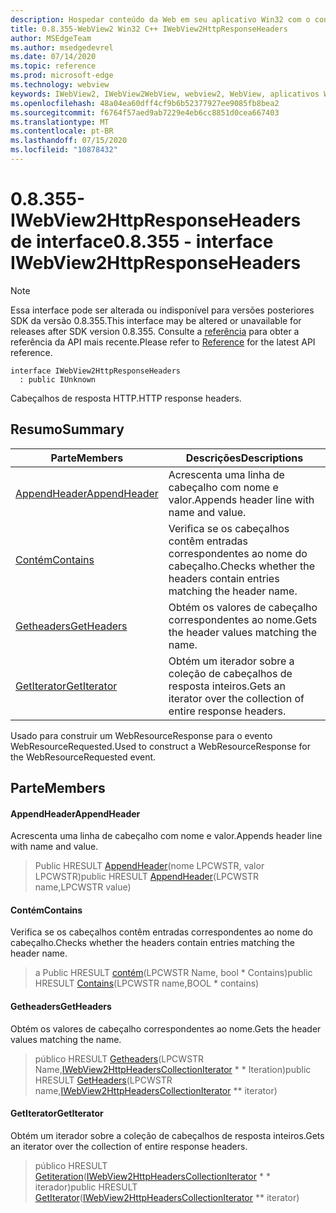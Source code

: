 ```yaml
---
description: Hospedar conteúdo da Web em seu aplicativo Win32 com o controle WebView2 do Microsoft Edge
title: 0.8.355-WebView2 Win32 C++ IWebView2HttpResponseHeaders
author: MSEdgeTeam
ms.author: msedgedevrel
ms.date: 07/14/2020
ms.topic: reference
ms.prod: microsoft-edge
ms.technology: webview
keywords: IWebView2, IWebView2WebView, webview2, WebView, aplicativos Win32, Win32, Edge
ms.openlocfilehash: 48a04ea60dff4cf9b6b52377927ee9085fb8bea2
ms.sourcegitcommit: f6764f57aed9ab7229e4eb6cc8851d0cea667403
ms.translationtype: MT
ms.contentlocale: pt-BR
ms.lasthandoff: 07/15/2020
ms.locfileid: "10878432"
---
```

# <span data-ttu-id="6aa53-104">0.8.355-IWebView2HttpResponseHeaders de interface</span><span class="sxs-lookup"><span data-stu-id="6aa53-104">0.8.355 - interface IWebView2HttpResponseHeaders</span></span> 

> [!NOTE]
> <span data-ttu-id="6aa53-105">Essa interface pode ser alterada ou indisponível para versões posteriores SDK da versão 0.8.355.</span><span class="sxs-lookup"><span data-stu-id="6aa53-105">This interface may be altered or unavailable for releases after SDK version 0.8.355.</span></span> <span data-ttu-id="6aa53-106">Consulte a [referência](../../../webview2-api-reference.md) para obter a referência da API mais recente.</span><span class="sxs-lookup"><span data-stu-id="6aa53-106">Please refer to [Reference](../../../webview2-api-reference.md) for the latest API reference.</span></span>

```
interface IWebView2HttpResponseHeaders
  : public IUnknown
```

<span data-ttu-id="6aa53-107">Cabeçalhos de resposta HTTP.</span><span class="sxs-lookup"><span data-stu-id="6aa53-107">HTTP response headers.</span></span>

## <span data-ttu-id="6aa53-108">Resumo</span><span class="sxs-lookup"><span data-stu-id="6aa53-108">Summary</span></span>

 <span data-ttu-id="6aa53-109">Parte</span><span class="sxs-lookup"><span data-stu-id="6aa53-109">Members</span></span>                        | <span data-ttu-id="6aa53-110">Descrições</span><span class="sxs-lookup"><span data-stu-id="6aa53-110">Descriptions</span></span>
--------------------------------|---------------------------------------------
[<span data-ttu-id="6aa53-111">AppendHeader</span><span class="sxs-lookup"><span data-stu-id="6aa53-111">AppendHeader</span></span>](#appendheader) | <span data-ttu-id="6aa53-112">Acrescenta uma linha de cabeçalho com nome e valor.</span><span class="sxs-lookup"><span data-stu-id="6aa53-112">Appends header line with name and value.</span></span>
[<span data-ttu-id="6aa53-113">Contém</span><span class="sxs-lookup"><span data-stu-id="6aa53-113">Contains</span></span>](#contains) | <span data-ttu-id="6aa53-114">Verifica se os cabeçalhos contêm entradas correspondentes ao nome do cabeçalho.</span><span class="sxs-lookup"><span data-stu-id="6aa53-114">Checks whether the headers contain entries matching the header name.</span></span>
[<span data-ttu-id="6aa53-115">Getheaders</span><span class="sxs-lookup"><span data-stu-id="6aa53-115">GetHeaders</span></span>](#getheaders) | <span data-ttu-id="6aa53-116">Obtém os valores de cabeçalho correspondentes ao nome.</span><span class="sxs-lookup"><span data-stu-id="6aa53-116">Gets the header values matching the name.</span></span>
[<span data-ttu-id="6aa53-117">GetIterator</span><span class="sxs-lookup"><span data-stu-id="6aa53-117">GetIterator</span></span>](#getiterator) | <span data-ttu-id="6aa53-118">Obtém um iterador sobre a coleção de cabeçalhos de resposta inteiros.</span><span class="sxs-lookup"><span data-stu-id="6aa53-118">Gets an iterator over the collection of entire response headers.</span></span>

<span data-ttu-id="6aa53-119">Usado para construir um WebResourceResponse para o evento WebResourceRequested.</span><span class="sxs-lookup"><span data-stu-id="6aa53-119">Used to construct a WebResourceResponse for the WebResourceRequested event.</span></span>

## <span data-ttu-id="6aa53-120">Parte</span><span class="sxs-lookup"><span data-stu-id="6aa53-120">Members</span></span>

#### <span data-ttu-id="6aa53-121">AppendHeader</span><span class="sxs-lookup"><span data-stu-id="6aa53-121">AppendHeader</span></span> 

<span data-ttu-id="6aa53-122">Acrescenta uma linha de cabeçalho com nome e valor.</span><span class="sxs-lookup"><span data-stu-id="6aa53-122">Appends header line with name and value.</span></span>

> <span data-ttu-id="6aa53-123">Public HRESULT [AppendHeader](#appendheader)(nome LPCWSTR, valor LPCWSTR)</span><span class="sxs-lookup"><span data-stu-id="6aa53-123">public HRESULT [AppendHeader](#appendheader)(LPCWSTR name,LPCWSTR value)</span></span>

#### <span data-ttu-id="6aa53-124">Contém</span><span class="sxs-lookup"><span data-stu-id="6aa53-124">Contains</span></span> 

<span data-ttu-id="6aa53-125">Verifica se os cabeçalhos contêm entradas correspondentes ao nome do cabeçalho.</span><span class="sxs-lookup"><span data-stu-id="6aa53-125">Checks whether the headers contain entries matching the header name.</span></span>

> <span data-ttu-id="6aa53-126">a Public HRESULT [contém](#contains)(LPCWSTR Name, bool \* Contains)</span><span class="sxs-lookup"><span data-stu-id="6aa53-126">public HRESULT [Contains](#contains)(LPCWSTR name,BOOL \* contains)</span></span>

#### <span data-ttu-id="6aa53-127">Getheaders</span><span class="sxs-lookup"><span data-stu-id="6aa53-127">GetHeaders</span></span> 

<span data-ttu-id="6aa53-128">Obtém os valores de cabeçalho correspondentes ao nome.</span><span class="sxs-lookup"><span data-stu-id="6aa53-128">Gets the header values matching the name.</span></span>

> <span data-ttu-id="6aa53-129">público HRESULT [Getheaders](#getheaders)(LPCWSTR Name,[IWebView2HttpHeadersCollectionIterator](IWebView2HttpHeadersCollectionIterator.md) \* \* Iteration)</span><span class="sxs-lookup"><span data-stu-id="6aa53-129">public HRESULT [GetHeaders](#getheaders)(LPCWSTR name,[IWebView2HttpHeadersCollectionIterator](IWebView2HttpHeadersCollectionIterator.md) \*\* iterator)</span></span>

#### <span data-ttu-id="6aa53-130">GetIterator</span><span class="sxs-lookup"><span data-stu-id="6aa53-130">GetIterator</span></span> 

<span data-ttu-id="6aa53-131">Obtém um iterador sobre a coleção de cabeçalhos de resposta inteiros.</span><span class="sxs-lookup"><span data-stu-id="6aa53-131">Gets an iterator over the collection of entire response headers.</span></span>

> <span data-ttu-id="6aa53-132">público HRESULT [Getiteration](#getiterator)([IWebView2HttpHeadersCollectionIterator](IWebView2HttpHeadersCollectionIterator.md) \* \* iterador)</span><span class="sxs-lookup"><span data-stu-id="6aa53-132">public HRESULT [GetIterator](#getiterator)([IWebView2HttpHeadersCollectionIterator](IWebView2HttpHeadersCollectionIterator.md) \*\* iterator)</span></span>


